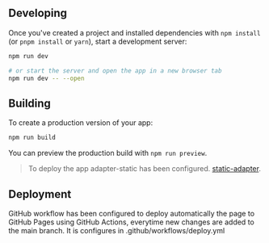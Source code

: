## Developing

Once you've created a project and installed dependencies with `npm install` (or `pnpm install` or `yarn`), start a development server:

```bash
npm run dev

# or start the server and open the app in a new browser tab
npm run dev -- --open
```

## Building

To create a production version of your app:

```bash
npm run build
```

You can preview the production build with `npm run preview`.

> To deploy the app adapter-static has been configured. [static-adapter](https://kit.svelte.dev/docs/adapter-static).

## Deployment

GitHub workflow has been configured to deploy automatically the page to GitHub Pages using GitHub Actions, everytime new changes are added to the main branch. It is configures in .github/workflows/deploy.yml